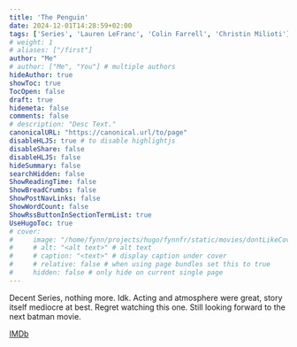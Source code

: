 ```yaml
---
title: 'The Penguin'
date: 2024-12-01T14:28:59+02:00
tags: ['Series', 'Lauren LeFranc', 'Colin Farrell', 'Christin Milioti']
# weight: 1
# aliases: ["/first"]
author: "Me"
# author: ["Me", "You"] # multiple authors
hideAuthor: true
showToc: true
TocOpen: false
draft: true
hidemeta: false
comments: false
# description: "Desc Text."
canonicalURL: "https://canonical.url/to/page"
disableHLJS: true # to disable highlightjs
disableShare: false
disableHLJS: false
hideSummary: false
searchHidden: false
ShowReadingTime: false
ShowBreadCrumbs: false
ShowPostNavLinks: false
ShowWordCount: false
ShowRssButtonInSectionTermList: true
UseHugoToc: true
# cover:
#     image: "/home/fynn/projects/hugo/fynnfr/static/movies/dontLikeCover.png" # image path/url
#     # alt: "<alt text>" # alt text
#     # caption: "<text>" # display caption under cover
#     # relative: false # when using page bundles set this to true
#     hidden: false # only hide on current single page
---
```

Decent Series, nothing more. Idk. Acting and atmosphere were great, story itself mediocre at best. Regret watching this one. Still looking forward to the next batman movie.


[IMDb](https://www.imdb.com/title/tt15435876)
